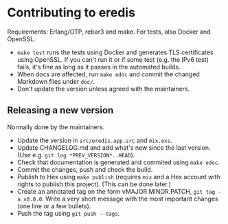 Contributing to eredis
======================

Requirements: Erlang/OTP, rebar3 and make. For tests, also Docker and OpenSSL.

* `make test` runs the tests using Docker and generates TLS certificates using
  OpenSSL. If you can't run it or if some test (e.g. the IPv6 test) fails, it's
  fine as long as it passes in the automated builds.
* When docs are affected, run `make edoc` and commit the changed Markdown files
  under `doc/`.
* Don't update the version unless agreed with the maintainers.

Releasing a new version
-----------------------

Normally done by the maintainers.

* Update the version in `src/eredis.app.src` and `mix.exs`.
* Update CHANGELOG.md and add what's new since the last version. (Use e.g. `git
  log *PREV_VERSION*..HEAD`).
* Check that documentation is generated and commited using `make edoc`.
* Commit the changes, push and check the build.
* Publish to Hex using `make publish` (requires `mix` and a Hex account with
  rights to publish this project). (This can be done later.)
* Create an annotated tag on the form vMAJOR.MINOR.PATCH, `git tag -a v0.0.0`.
  Write a very short message with the most important changes (one line or a few
  bullets).
* Push the tag using `git push --tags`.
